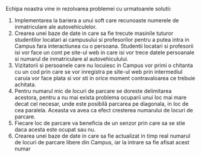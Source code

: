 Echipa noastra vine in rezolvarea problemei cu urmatoarele solutii:
1. Implementarea la bariera a unui soft care recunoaste numerele de inmatriculare ale 
autovehiculelor.
2. Crearea unei baze de date in care sa fie trecute masinile tuturor studentilor locatari ai campusului 
si profesorilor pentru a putea intra in Campus fara interactiunea cu o persoana. Studentii locatari si profesorii 
isi vor face un cont pe site-ul web in care isi vor trece datele persoanale si numarul de inmatriculare al 
autovehiculului.
3. Vizitatorii si persoanele care nu locuiesc in Campus vor primi o chitanta cu un cod prin care se vor 
inregistra pe site-ul web prin intermediul caruia vor face plata si vor sti in orice moment contravaloarea ce 
trebuie achitata.
4. Pentru numarul mic de locuri de parcare se doreste delimitarea acestora, pentru a nu mai exista
problema ocuparii unui loc mai mare decat cel necesar, unde este posibilă parcarea pe diagonala, in loc de 
cea paralela. Aceasta va avea ca efect cresterea numarului de locuri de parcare.
5. Fiecare loc de parcare va beneficia de un senzor prin care sa se stie daca acesta este ocupat sau nu.
6. Crearea unei baze de date in care sa fie actualizat in timp real numarul de locuri de parcare libere 
din Campus, iar la intrare sa fie afisat acest numar

